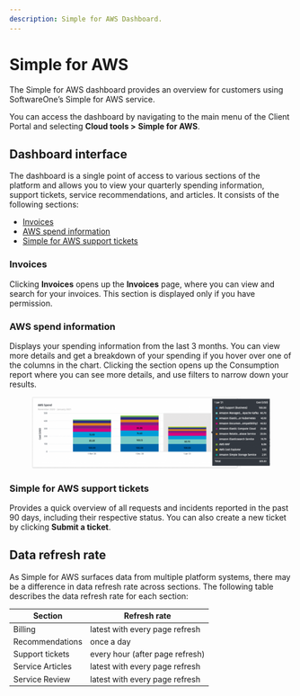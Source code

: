 ```yaml
---
description: Simple for AWS Dashboard.
---
```


# Simple for AWS

The Simple for AWS dashboard provides an overview for customers using SoftwareOne’s Simple for AWS service.&#x20;

You can access the dashboard by navigating to the main menu of the Client Portal and selecting  **Cloud tools >** **Simple for AWS**.

## Dashboard interface

The dashboard is a single point of access to various sections of the platform and allows you to view your quarterly spending information, support tickets, service recommendations, and articles. It consists of the following sections:

* [Invoices](simple-for-aws.md#aws-spend-information)
* [AWS spend information](simple-for-aws.md#aws-spend-information-1)
* [Simple for AWS support tickets](simple-for-aws.md#simple-for-aws-support-tickets)

### Invoices <a href="#aws-spend-information" id="aws-spend-information"></a>

Clicking **Invoices** opens up the **Invoices** page, where you can view and search for your invoices. This section is displayed only if you have permission.&#x20;

### AWS spend information <a href="#aws-spend-information" id="aws-spend-information"></a>

Displays your spending information from the last 3 months. You can view more details and get a breakdown of your spending if you hover over one of the columns in the chart. Clicking the section opens up the Consumption report where you can see more details, and use filters to narrow down your results.

<figure><img src="../../.gitbook/assets/image (329).png" alt=""><figcaption></figcaption></figure>

### Simple for AWS support tickets

Provides a quick overview of all requests and incidents reported in the past 90 days, including their respective status. You can also create a new ticket by clicking **Submit a ticket**.

## Data refresh rate <a href="#data-refresh-rate" id="data-refresh-rate"></a>

As Simple for AWS surfaces data from multiple platform systems, there may be a difference in data refresh rate across sections. The following table describes the data refresh rate for each section:

| Section          | Refresh rate                    |
| ---------------- | ------------------------------- |
| Billing          | latest with every page refresh  |
| Recommendations  | once a day                      |
| Support tickets  | every hour (after page refresh) |
| Service Articles | latest with every page refresh  |
| Service Review   | latest with every page refresh  |
